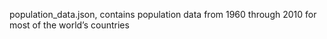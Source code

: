 population_data.json, contains population data from 1960 through 2010 for most of the world’s countries